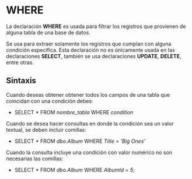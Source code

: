 # WHERE

La declaración **WHERE** es usada para filtrar los registros que provienen de alguna tabla de una base de datos.

Se usa para extraer solamente los registros que cumplan con alguna condición específica. Esta declaración no es únicamente usada en las declaraciones **SELECT**, también se usa declaraciones **UPDATE**, **DELETE**, entre otras.


## Sintaxis

Cuando deseas obtener obtener todos los campos de una tabla que coincidan con una condición debes:

- SELECT * FROM *nombre_tabla* WHERE *condition*

Cuando se desea hacer consultas en donde la condición sea un valor textual, se deben incluir comillas:

- SELECT * FROM *dbo.Album* WHERE *Title* = *'Big Ones'*

Cuando la consulta incluye una condición con valor numérico no son necesarias las comillas:

- SELECT * FROM *dbo.Album* WHERE *AlbumId* = *5*;


